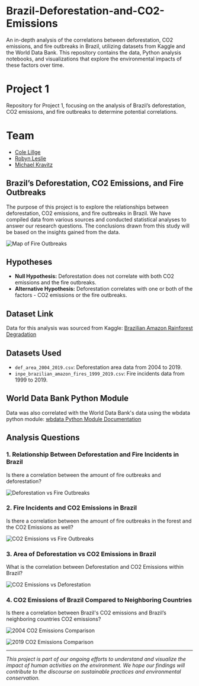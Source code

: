 # Brazil-Deforestation-and-CO2-Emissions
An in-depth analysis of the correlations between deforestation, CO2 emissions, and fire outbreaks in Brazil, utilizing datasets from Kaggle and the World Data Bank. This repository contains the data, Python analysis notebooks, and visualizations that explore the environmental impacts of these factors over time.

# Project 1

Repository for Project 1, focusing on the analysis of Brazil’s deforestation, CO2 emissions, and fire outbreaks to determine potential correlations.

# Team

- [Cole Lillge](https://github.com/clillge)
- [Robyn Leslie](https://github.com/Robyn2024)
- [Michael Kravitz](https://github.com/Xthe23)

## Brazil’s Deforestation, CO2 Emissions, and Fire Outbreaks

The purpose of this project is to explore the relationships between deforestation, CO2 emissions, and fire outbreaks in Brazil. We have compiled data from various sources and conducted statistical analyses to answer our research questions. The conclusions drawn from this study will be based on the insights gained from the data.

![Map of Fire Outbreaks](https://github.com/Xthe23/Brazil-Deforestation-and-CO2-Emissions/blob/main/Visualizations/map.png)


## Hypotheses

- **Null Hypothesis:** Deforestation does not correlate with both CO2 emissions and the fire outbreaks.
- **Alternative Hypothesis:** Deforestation correlates with one or both of the factors - CO2 emissions or the fire outbreaks.

## Dataset Link

Data for this analysis was sourced from Kaggle:
[Brazilian Amazon Rainforest Degradation](https://www.kaggle.com/datasets/mbogernetto/brazilian-amazon-rainforest-degradation)

## Datasets Used

- `def_area_2004_2019.csv`: Deforestation area data from 2004 to 2019.
- `inpe_brazilian_amazon_fires_1999_2019.csv`: Fire incidents data from 1999 to 2019.

## World Data Bank Python Module

Data was also correlated with the World Data Bank's data using the wbdata python module:
[wbdata Python Module Documentation](https://wbdata.readthedocs.io/en/stable/)

## Analysis Questions

### 1. Relationship Between Deforestation and Fire Incidents in Brazil

Is there a correlation between the amount of fire outbreaks and deforestation?

![Deforestation vs Fire Outbreaks](https://github.com/Xthe23/Brazil-Deforestation-and-CO2-Emissions/blob/main/Visualizations/deforest_outbreaks.png)

### 2. Fire Incidents and CO2 Emissions in Brazil

Is there a correlation between the amount of fire outbreaks in the forest and the CO2 Emissions as well?

![CO2 Emissions vs Fire Outbreaks](https://github.com/Xthe23/Brazil-Deforestation-and-CO2-Emissions/blob/main/Visualizations/emissions_outbreaks.png)

### 3. Area of Deforestation vs CO2 Emissions in Brazil

What is the correlation between Deforestation and CO2 Emissions within Brazil?

![CO2 Emissions vs Deforestation](https://github.com/Xthe23/Brazil-Deforestation-and-CO2-Emissions/blob/main/Visualizations/emissions_deforest.png)

### 4. CO2 Emissions of Brazil Compared to Neighboring Countries

Is there a correlation between Brazil's CO2 emissions and Brazil’s neighboring countries CO2 emissions?

![2004 CO2 Emissions Comparison](https://github.com/Xthe23/Brazil-Deforestation-and-CO2-Emissions/blob/main/Visualizations/2004_emissions_w_neighboring_countries.png)

![2019 CO2 Emissions Comparison](https://github.com/Xthe23/Brazil-Deforestation-and-CO2-Emissions/blob/main/Visualizations/2019_emissions_w_neighboring_countries.png)

---

*This project is part of our ongoing efforts to understand and visualize the impact of human activities on the environment. We hope our findings will contribute to the discourse on sustainable practices and environmental conservation.*
